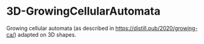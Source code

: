 # 3D-GrowingCellularAutomata
Growing cellular automata (as described in https://distill.pub/2020/growing-ca/) adapted on 3D shapes.
